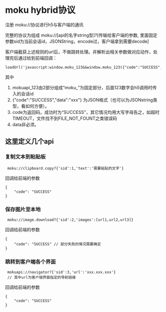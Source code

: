 # moku hybrid协议

注册 moku://协议进行h5与客户端的通讯

完整的协议为组成
moku://[api的名字string型]?[传输给客户端的参数, 里面固定参数sid为当前会话id，JSONString，encode过，客户端拿到需要decode]

客户端截获上述规则的url后，不做跳转处理。并解析出相关参数做对应动作，处理完后通过给到前端回调：
```
loadUrl('javascript:window.moku_123&&window.moku_123({"code":"SUCCESS","data":"xxx"})');
```
其中   
1. mokuapi_123由2部分组成“moku_”为固定部分，后面123数字会h5调用时传入的会话id  
2. {"code":"SUCCESS","data":"xxx"} 为JSON格式（也可以为JSONstring类型，看如何方便）。  
3. code为返回码，成功时为“SUCCESS”，其它情况均用大写字母告之，如超时TIMEOUT，文件找不到FILE_NOT_FOUNT之类错误码  
4. data非必须。  

## 这里定义几个api

### 复制文本到粘贴板

```
 moku://clipboard.copy?{'sid':1,'text':'需要粘贴的文字'}
```

回调给前端的参数
```
{
    "code": "SUCCESS"
}
```


### 保存图片至本地

```
 moku://image.download?{'sid':2,'images':[url1,url2,url3]}
```

回调给前端的参数
```
{
    "code": "SUCCESS" // 部分失败的情况需要确定
}
```

### 跳转到客户端各个界面

```
 mokuapi://navigator?{'sid':3,'url':'xxx.xxx.xxx'}
 // 其中url为客户端界面指定的导航链接
```

回调给前端的参数
```
{
    "code": "SUCCESS" 
}
```

### 


